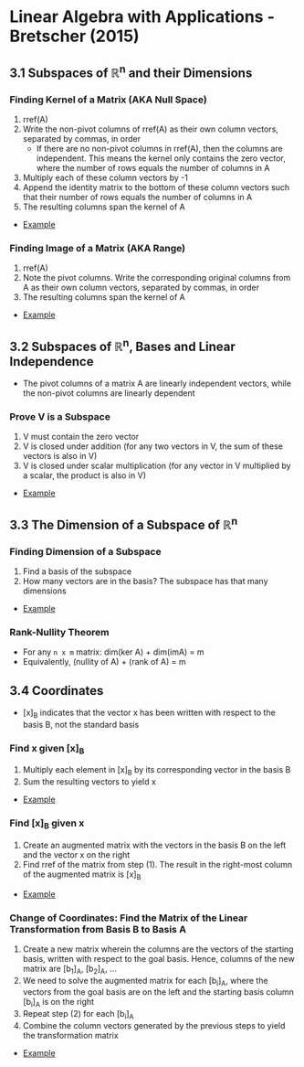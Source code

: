 # Linear Algebra with Applications - Bretscher (2015)
## 3.1 Subspaces of ℝ<sup>n</sup> and their Dimensions
### Finding Kernel of a Matrix (AKA Null Space)
1. rref(A)
2. Write the non-pivot columns of rref(A) as their own column vectors, separated by commas, in order
   * If there are no non-pivot columns in rref(A), then the columns are independent. This means the kernel only contains the zero vector, where the number of rows equals the number of columns in A 
3. Multiply each of these column vectors by -1
4. Append the identity matrix to the bottom of these column vectors such that their number of rows equals the number of columns in A
5. The resulting columns span the kernel of A
* [Example](https://www.youtube.com/watch?v=bqBacABVCeQ)
### Finding Image of a Matrix (AKA Range)
1. rref(A)
2. Note the pivot columns. Write the corresponding original columns from A as their own column vectors, separated by commas, in order
3. The resulting columns span the kernel of A
* [Example](https://www.youtube.com/watch?v=xa92zIehBZ8)
## 3.2 Subspaces of ℝ<sup>n</sup>, Bases and Linear Independence
* The pivot columns of a matrix A are linearly independent vectors, while the non-pivot columns are linearly dependent
### Prove V is a Subspace
1. V must contain the zero vector
2. V is closed under addition (for any two vectors in V, the sum of these vectors is also in V)
3. V is closed under scalar multiplication (for any vector in V multiplied by a scalar, the product is also in V)
* [Example](https://www.youtube.com/watch?v=rPF6Xk5OGU8)
## 3.3 The Dimension of a Subspace of ℝ<sup>n</sup>
### Finding Dimension of a Subspace
1. Find a basis of the subspace
2. How many vectors are in the basis? The subspace has that many dimensions
* [Example](https://www.youtube.com/watch?v=kfVI7Tp98WM)
### Rank-Nullity Theorem
* For any `n x m` matrix: dim(ker A) + dim(imA) = m
* Equivalently, (nullity of A) + (rank of A) = m
## 3.4 Coordinates
* [x]<sub>B</sub> indicates that the vector x has been written with respect to the basis B, not the standard basis
### Find x given [x]<sub>B</sub>
1. Multiply each element in [x]<sub>B</sub> by its corresponding vector in the basis B
2. Sum the resulting vectors to yield x
* [Example](https://www.youtube.com/watch?v=7P_XGrb3d3c)
### Find [x]<sub>B</sub> given x
1. Create an augmented matrix with the vectors in the basis B on the left and the vector x on the right
2. Find rref of the matrix from step (1). The result in the right-most column of the augmented matrix is [x]<sub>B</sub>
* [Example](https://www.youtube.com/watch?v=4sBXY1BCU3w)
### Change of Coordinates: Find the Matrix of the Linear Transformation from Basis B to Basis A
1. Create a new matrix wherein the columns are the vectors of the starting basis, written with respect to the goal basis. Hence, columns of the new matrix are [b<sub>1</sub>]<sub>A</sub>, [b<sub>2</sub>]<sub>A</sub>, ...
2. We need to solve the augmented matrix for each [b<sub>i</sub>]<sub>A</sub>, where the vectors from the goal basis are on the left and the starting basis column [b<sub>i</sub>]<sub>A</sub> is on the right
3. Repeat step (2) for each [b<sub>i</sub>]<sub>A</sub>
4. Combine the column vectors generated by the previous steps to yield the transformation matrix
* [Example](https://www.youtube.com/watch?v=2K6ipONMIgg)
